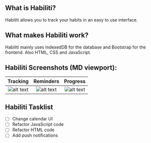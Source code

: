 ## What is Habiliti? 
Habiliti allows you to track your habits in an easy to use interface. 
## What makes Habiliti work?
Habiliti mainly uses IndexedDB for the database and Bootstrap for the frontend. Also HTML, CSS and JavaScript.
## Habiliti Screenshots (MD viewport):
| Tracking                 | Reminders                 | Progress                  |
:-------------------------:|:-------------------------:|:-------------------------:|
![alt text](https://github.com/portalman1994/habiliti/blob/main/img/track.png?raw=true)  | ![alt text](https://github.com/portalman1994/habiliti/blob/main/img/reminders.png?raw=true) | ![alt text](https://github.com/portalman1994/habiliti/blob/main/img/progress.png?raw=true)
## Habiliti Tasklist
- [ ] Change calendar UI
- [ ] Refactor JavaScript code
- [ ] Refactor HTML code
- [ ] Add push notifications
